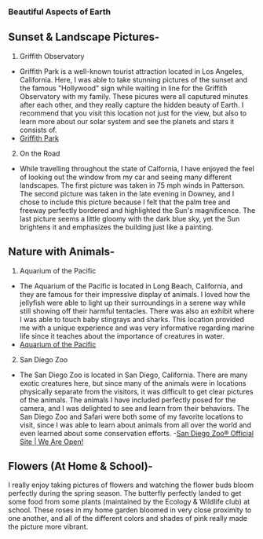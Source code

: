 ### Beautiful Aspects of Earth

## Sunset & Landscape Pictures-
1. Griffith Observatory 
- Griffith Park is a well-known tourist attraction located in Los Angeles, California. Here, I was able to take stunning pictures of the sunset and the famous "Hollywood" sign while waiting in line for the Griffith Observatory with my family. These picures were all caputured minutes after each other, and they really capture the hidden beauty of Earth. I recommend that you visit this location not just for the view, but also to learn more about our solar system and see the planets and stars it consists of. 
- [Griffith Park](https://www.laparks.org/griffithpark/griffith-park-home-page/)
                                                                                                                                                                     
2. On the Road
- While travelling throughout the state of Calfornia, I have enjoyed the feel of looking out the window from my car and seeing many different landscapes. The first picture was taken in 75 mph winds in Patterson. The second picture was taken in the late evening in Downey, and I chose to include this picture because I felt that the palm tree and freeway perfectly bordered and highlighted the Sun's magnificence. The last picture seems a little gloomy with the dark blue sky, yet the Sun brightens it and emphasizes the building just like a painting.


## Nature with Animals-
1. Aquarium of the Pacific
- The Aquarium of the Pacific is located in Long Beach, California, and they are famous for their impressive display of animals. I loved how the jellyfish were able to light up their surroundings in a serene way while still showing off their harmful tentacles. There was also an exhibit where I was able to touch baby stingrays and sharks. This location provided me with a unique experience and was very informative regarding marine life since it teaches about the importance of creatures in water.
- [Aquarium of the Pacific](https://www.aquariumofpacific.org/)
                                                                                                                                                                     
2. San Diego Zoo
- The San Diego Zoo is located in San Diego, California. There are many exotic creatures here, but since many of the animals were in locations physically separate from the visitors, it was difficult to get clear pictures of the animals. The animals I have included perfectly posed for the camera, and I was delighted to see and learn from their behaviors. The San Diego Zoo and Safari were both some of my favorite locations to visit, since I was able to learn about animals from all over the world and even learned about some conservation efforts. 
-[San Diego Zoo® Official Site | We Are Open!](https://zoo.sandiegozoo.org/)


## Flowers (At Home & School)-
I really enjoy taking pictures of flowers and watching the flower buds bloom perfectly during the spring season. The butterfly perfectly landed to get some food from some plants (maintained by the Ecology & Wildlife club) at school. These roses in my home garden bloomed in very close proximity to one another, and all of the different colors and shades of pink really made the picture more vibrant.
